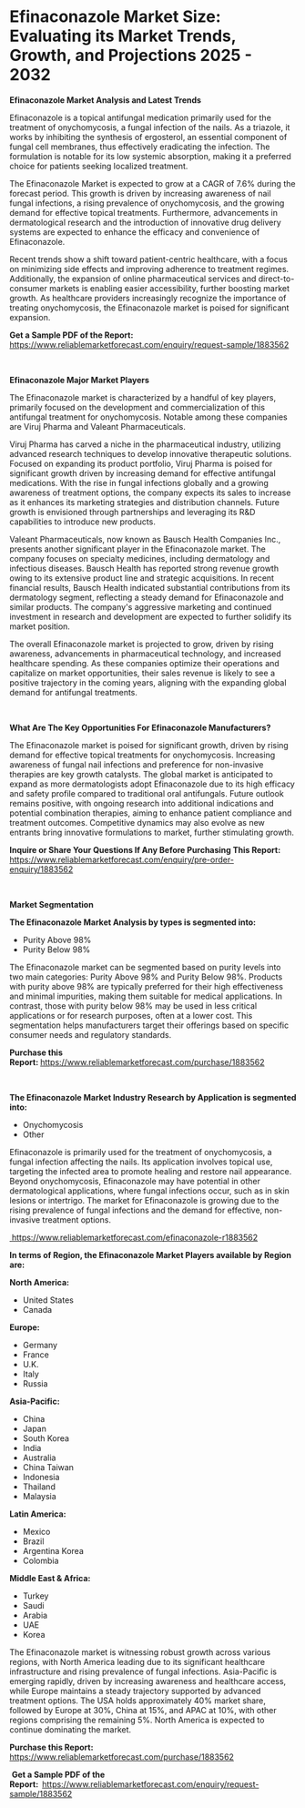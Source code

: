 <p><h1>Efinaconazole Market Size: Evaluating its Market Trends, Growth, and Projections 2025 - 2032</h1></p><p><strong>Efinaconazole Market Analysis and Latest Trends</strong></p>
<p><p>Efinaconazole is a topical antifungal medication primarily used for the treatment of onychomycosis, a fungal infection of the nails. As a triazole, it works by inhibiting the synthesis of ergosterol, an essential component of fungal cell membranes, thus effectively eradicating the infection. The formulation is notable for its low systemic absorption, making it a preferred choice for patients seeking localized treatment.</p><p>The Efinaconazole Market is expected to grow at a CAGR of 7.6% during the forecast period. This growth is driven by increasing awareness of nail fungal infections, a rising prevalence of onychomycosis, and the growing demand for effective topical treatments. Furthermore, advancements in dermatological research and the introduction of innovative drug delivery systems are expected to enhance the efficacy and convenience of Efinaconazole.</p><p>Recent trends show a shift toward patient-centric healthcare, with a focus on minimizing side effects and improving adherence to treatment regimes. Additionally, the expansion of online pharmaceutical services and direct-to-consumer markets is enabling easier accessibility, further boosting market growth. As healthcare providers increasingly recognize the importance of treating onychomycosis, the Efinaconazole market is poised for significant expansion.</p></p>
<p><strong>Get a Sample PDF of the Report:&nbsp;</strong> <a href="https://www.reliablemarketforecast.com/enquiry/request-sample/1883562?utm_campaign=3098&utm_medium=2&utm_source=Github&utm_content=ia&utm_term=19042025&utm_id=efinaconazole">https://www.reliablemarketforecast.com/enquiry/request-sample/1883562</a></p>
<p>&nbsp;</p>
<p><strong>Efinaconazole Major Market Players</strong></p>
<p><p>The Efinaconazole market is characterized by a handful of key players, primarily focused on the development and commercialization of this antifungal treatment for onychomycosis. Notable among these companies are Viruj Pharma and Valeant Pharmaceuticals.</p><p>Viruj Pharma has carved a niche in the pharmaceutical industry, utilizing advanced research techniques to develop innovative therapeutic solutions. Focused on expanding its product portfolio, Viruj Pharma is poised for significant growth driven by increasing demand for effective antifungal medications. With the rise in fungal infections globally and a growing awareness of treatment options, the company expects its sales to increase as it enhances its marketing strategies and distribution channels. Future growth is envisioned through partnerships and leveraging its R&D capabilities to introduce new products.</p><p>Valeant Pharmaceuticals, now known as Bausch Health Companies Inc., presents another significant player in the Efinaconazole market. The company focuses on specialty medicines, including dermatology and infectious diseases. Bausch Health has reported strong revenue growth owing to its extensive product line and strategic acquisitions. In recent financial results, Bausch Health indicated substantial contributions from its dermatology segment, reflecting a steady demand for Efinaconazole and similar products. The company's aggressive marketing and continued investment in research and development are expected to further solidify its market position.</p><p>The overall Efinaconazole market is projected to grow, driven by rising awareness, advancements in pharmaceutical technology, and increased healthcare spending. As these companies optimize their operations and capitalize on market opportunities, their sales revenue is likely to see a positive trajectory in the coming years, aligning with the expanding global demand for antifungal treatments.</p></p>
<p>&nbsp;</p>
<p><strong>What Are The Key Opportunities For Efinaconazole Manufacturers?</strong></p>
<p><p>The Efinaconazole market is poised for significant growth, driven by rising demand for effective topical treatments for onychomycosis. Increasing awareness of fungal nail infections and preference for non-invasive therapies are key growth catalysts. The global market is anticipated to expand as more dermatologists adopt Efinaconazole due to its high efficacy and safety profile compared to traditional oral antifungals. Future outlook remains positive, with ongoing research into additional indications and potential combination therapies, aiming to enhance patient compliance and treatment outcomes. Competitive dynamics may also evolve as new entrants bring innovative formulations to market, further stimulating growth.</p></p>
<p><strong>Inquire or Share Your Questions If Any Before Purchasing This Report:</strong> <a href="https://www.reliablemarketforecast.com/enquiry/pre-order-enquiry/1883562?utm_campaign=3098&utm_medium=2&utm_source=Github&utm_content=ia&utm_term=19042025&utm_id=efinaconazole">https://www.reliablemarketforecast.com/enquiry/pre-order-enquiry/1883562</a></p>
<p>&nbsp;</p>
<p><strong>Market Segmentation</strong></p>
<p><strong>The Efinaconazole Market Analysis by types is segmented into:</strong></p>
<p><ul><li>Purity Above 98%</li><li>Purity Below 98%</li></ul></p>
<p><p>The Efinaconazole market can be segmented based on purity levels into two main categories: Purity Above 98% and Purity Below 98%. Products with purity above 98% are typically preferred for their high effectiveness and minimal impurities, making them suitable for medical applications. In contrast, those with purity below 98% may be used in less critical applications or for research purposes, often at a lower cost. This segmentation helps manufacturers target their offerings based on specific consumer needs and regulatory standards.</p></p>
<p><strong>Purchase this Report:&nbsp;</strong><a href="https://www.reliablemarketforecast.com/purchase/1883562?utm_campaign=3098&utm_medium=2&utm_source=Github&utm_content=ia&utm_term=19042025&utm_id=efinaconazole">https://www.reliablemarketforecast.com/purchase/1883562</a></p>
<p>&nbsp;</p>
<p><strong>The Efinaconazole Market Industry Research by Application is segmented into:</strong></p>
<p><ul><li>Onychomycosis</li><li>Other</li></ul></p>
<p><p>Efinaconazole is primarily used for the treatment of onychomycosis, a fungal infection affecting the nails. Its application involves topical use, targeting the infected area to promote healing and restore nail appearance. Beyond onychomycosis, Efinaconazole may have potential in other dermatological applications, where fungal infections occur, such as in skin lesions or intertrigo. The market for Efinaconazole is growing due to the rising prevalence of fungal infections and the demand for effective, non-invasive treatment options.</p></p>
<p><a href="https://www.reliablemarketforecast.com/efinaconazole-r1883562?utm_campaign=3098&utm_medium=2&utm_source=Github&utm_content=ia&utm_term=19042025&utm_id=efinaconazole">&nbsp;https://www.reliablemarketforecast.com/efinaconazole-r1883562</a></p>
<p><strong>In terms of Region, the Efinaconazole Market Players available by Region are:</strong></p>
<p>
    <p> <strong> North America: </strong>
        <ul>
            <li>United States</li>
            <li>Canada</li>
        </ul>
        </p> 
    <p> <strong> Europe: </strong>
        <ul>
            <li>Germany</li>
            <li>France</li>
            <li>U.K.</li>
            <li>Italy</li>
            <li>Russia</li>
        </ul>
        </p> 
    <p> <strong> Asia-Pacific: </strong>
        <ul>
            <li>China</li>
            <li>Japan</li>
            <li>South Korea</li>
            <li>India</li>
            <li>Australia</li>
            <li>China Taiwan</li>
            <li>Indonesia</li>
            <li>Thailand</li>
            <li>Malaysia</li>
        </ul>
        </p> 
    <p> <strong> Latin America: </strong>
        <ul>
            <li>Mexico</li>
            <li>Brazil</li>
            <li>Argentina Korea</li>
            <li>Colombia</li>
        </ul>
        </p> 
    <p> <strong> Middle East & Africa: </strong>
        <ul>
            <li>Turkey</li>
            <li>Saudi</li>
            <li>Arabia</li>
            <li>UAE</li>
            <li>Korea</li>
        </ul>
    </p>
    </p>
<p><p>The Efinaconazole market is witnessing robust growth across various regions, with North America leading due to its significant healthcare infrastructure and rising prevalence of fungal infections. Asia-Pacific is emerging rapidly, driven by increasing awareness and healthcare access, while Europe maintains a steady trajectory supported by advanced treatment options. The USA holds approximately 40% market share, followed by Europe at 30%, China at 15%, and APAC at 10%, with other regions comprising the remaining 5%. North America is expected to continue dominating the market.</p></p>
<p><strong>Purchase this Report: </strong><a href="https://www.reliablemarketforecast.com/purchase/1883562?utm_campaign=3098&utm_medium=2&utm_source=Github&utm_content=ia&utm_term=19042025&utm_id=efinaconazole">https://www.reliablemarketforecast.com/purchase/1883562</a></p>
<p>&nbsp;<strong>Get a Sample PDF of the Report:&nbsp;&nbsp;</strong><a href="https://www.reliablemarketforecast.com/enquiry/request-sample/1883562?utm_campaign=3098&utm_medium=2&utm_source=Github&utm_content=ia&utm_term=19042025&utm_id=efinaconazole">https://www.reliablemarketforecast.com/enquiry/request-sample/1883562</a></p>
<p><strong></strong></p>
<p><p></p><p></p><p></p></p>